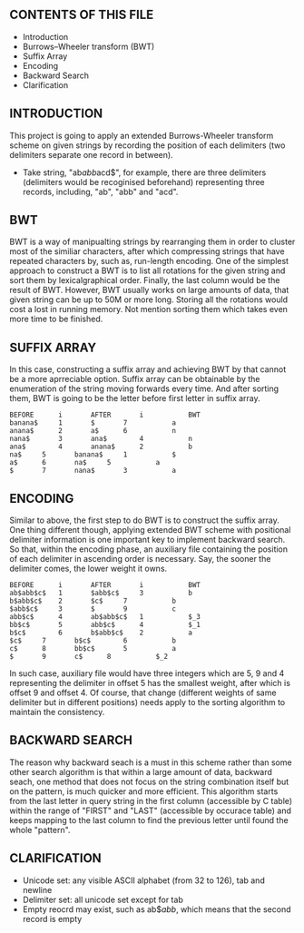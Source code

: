 CONTENTS OF THIS FILE
---------------------

 * Introduction
 * Burrows–Wheeler transform (BWT)
 * Suffix Array
 * Encoding
 * Backward Search
 * Clarification


INTRODUCTION
------------

This project is going to apply an extended Burrows-Wheeler transform scheme on given strings by recording the position of each delimiters (two delimiters separate one record in between).

 * Take string, "ab$abb$acd$", for example, there are three delimiters (delimiters would be recoginised beforehand) representing three records, including, "ab", "abb" and "acd".


BWT
---

BWT is a way of manipualting strings by rearranging them in order to cluster most of the similiar characters, after which compressing strings that have repeated characters by, such as, run-length encoding.
One of the simplest approach to construct a BWT is to list all rotations for the given string and sort them by lexicalgraphical order. Finally, the last column would be the result of BWT.
However, BWT usually works on large amounts of data, that given string can be up to 50M or more long. Storing all the rotations would cost a lost in running memory. Not mention sorting them which takes even more time to be finished.


SUFFIX ARRAY
------------

In this case, constructing a suffix array and achieving BWT by that cannot be a more aprreciable option. Suffix array can be obtainable by the enumeration of the string moving forwards every time. And after sorting them, BWT is going to be the letter before first letter in suffix array.

    BEFORE 		i		AFTER 		i 			BWT
    banana$		1		$		7			a
    anana$		2		a$		6			n
    nana$		3		ana$		4			n
    ana$		4		anana$		2			b
    na$		5		banana$		1			$
    a$		6		na$		5			a
    $		7		nana$		3			a
    

ENCODING
--------

Similar to above, the first step to do BWT is to construct the suffix array. One thing different though, applying extended BWT scheme with positional delimiter information is one important key to implement backward search. So that, within the encoding phase, an auxiliary file containing the position of each delimiter in ascending order is necessary. Say, the sooner the delimiter comes, the lower weight it owns.

    BEFORE 		i		AFTER 		i 			BWT
    ab$abb$c$	1		$abb$c$		3			b
    b$abb$c$	2		$c$		7			b
    $abb$c$		3		$		9			c
    abb$c$		4		ab$abb$c$	1			$_3
    bb$c$		5		abb$c$		4			$_1
    b$c$		6		b$abb$c$	2			a
    $c$		7		b$c$		6			b
    c$		8		bb$c$		5			a
    $		9		c$		8			$_2

In such case, auxiliary file would have three integers which are 5, 9 and 4 representing the delimiter in offset 5 has the smallest weight, after which is offset 9 and offset 4. Of course, that change (different weights of same delimiter but in different positions) needs apply to the sorting algorithm to maintain the consistency.


BACKWARD SEARCH
---------------

The reason why backward seach is a must in this scheme rather than some other search algorithm is that within a large amount of data, backward seach, one method that does not focus on the string combination itself but on the pattern, is much quicker and more efficient. This algorithm starts from the last letter in query string in the first column (accessible by C table) within the range of "FIRST" and "LAST" (accessible by occurace table) and keeps mapping to the last column to find the previous letter until found the whole "pattern".


CLARIFICATION
-------------

 * Unicode set: any visible ASCII alphabet (from 32 to 126), tab and newline
 * Delimiter set: all unicode set except for tab
 * Empty reocrd may exist, such as ab$$abb$, which means that the second record is empty
